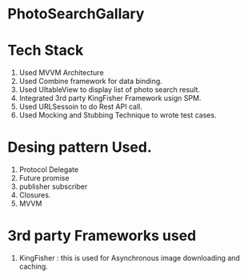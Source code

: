 # PhotoSearchGallary


# Tech Stack 

1. Used MVVM Architecture 
2. Used Combine framework for data binding. 
3. Used UItableView to display list of photo search result. 
4. Integrated 3rd party KingFisher Framework  usign SPM. 
5. Used URLSessoin to do Rest API call. 
6. Used Mocking and Stubbing Technique to wrote test cases. 


# Desing pattern Used. 

1. Protocol Delegate 
2. Future promise
3. publisher subscriber 
4. Closures. 
5. MVVM


# 3rd party Frameworks used 

 1. KingFisher :  this is used for Asynchronous image downloading and caching.  
